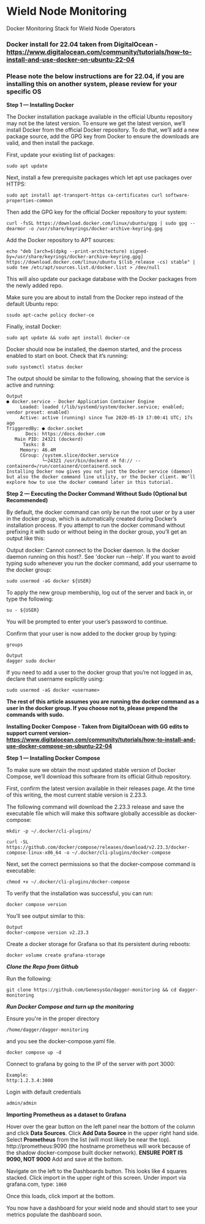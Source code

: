 # Wield Node Monitoring
Docker Monitoring Stack for Wield Node Operators

### Docker install for 22.04 taken from DigitalOcean - https://www.digitalocean.com/community/tutorials/how-to-install-and-use-docker-on-ubuntu-22-04
### Please note the below instructions are for 22.04, if you are installing this on another system, please review for your specific OS ###

**Step 1 — Installing Docker**

The Docker installation package available in the official Ubuntu repository may not be the latest version. To ensure we get the latest version, we’ll install Docker from the official Docker repository. To do that, we’ll add a new package source, add the GPG key from Docker to ensure the downloads are valid, and then install the package.

First, update your existing list of packages:

```sudo apt update```
 
Next, install a few prerequisite packages which let apt use packages over HTTPS:

```sudo apt install apt-transport-https ca-certificates curl software-properties-common```
 
Then add the GPG key for the official Docker repository to your system:

```curl -fsSL https://download.docker.com/linux/ubuntu/gpg | sudo gpg --dearmor -o /usr/share/keyrings/docker-archive-keyring.gpg```
 
Add the Docker repository to APT sources:

```echo "deb [arch=$(dpkg --print-architecture) signed-by=/usr/share/keyrings/docker-archive-keyring.gpg] https://download.docker.com/linux/ubuntu $(lsb_release -cs) stable" | sudo tee /etc/apt/sources.list.d/docker.list > /dev/null```
 
This will also update our package database with the Docker packages from the newly added repo.

Make sure you are about to install from the Docker repo instead of the default Ubuntu repo:

```ssudo apt-cache policy docker-ce```

Finally, install Docker:

```sudo apt update && sudo apt install docker-ce```

Docker should now be installed, the daemon started, and the process enabled to start on boot. Check that it’s running:

```sudo systemctl status docker```
 
The output should be similar to the following, showing that the service is active and running:
```
Output
● docker.service - Docker Application Container Engine
     Loaded: loaded (/lib/systemd/system/docker.service; enabled; vendor preset: enabled)
     Active: active (running) since Tue 2020-05-19 17:00:41 UTC; 17s ago
TriggeredBy: ● docker.socket
       Docs: https://docs.docker.com
   Main PID: 24321 (dockerd)
      Tasks: 8
     Memory: 46.4M
     CGroup: /system.slice/docker.service
             └─24321 /usr/bin/dockerd -H fd:// --containerd=/run/containerd/containerd.sock
Installing Docker now gives you not just the Docker service (daemon) but also the docker command line utility, or the Docker client. We’ll explore how to use the docker command later in this tutorial.
```
**Step 2 — Executing the Docker Command Without Sudo (Optional but Recommended)**

By default, the docker command can only be run the root user or by a user in the docker group, which is automatically created during Docker’s installation process. If you attempt to run the docker command without prefixing it with sudo or without being in the docker group, you’ll get an output like this:

Output
docker: Cannot connect to the Docker daemon. Is the docker daemon running on this host?.
See 'docker run --help'.
If you want to avoid typing sudo whenever you run the docker command, add your username to the docker group:

```sudo usermod -aG docker ${USER}```
 
To apply the new group membership, log out of the server and back in, or type the following:

```su - ${USER}```
 
You will be prompted to enter your user’s password to continue.

Confirm that your user is now added to the docker group by typing:
```
groups
 ```
 ```
Output
dagger sudo docker
```
If you need to add a user to the docker group that you’re not logged in as, declare that username explicitly using:

```sudo usermod -aG docker <username>```
 
**The rest of this article assumes you are running the docker command as a user in the docker group. If you choose not to, please prepend the commands with sudo.**

**Installing Docker Compose - Taken from DigitalOcean with GG edits to support current version- https://www.digitalocean.com/community/tutorials/how-to-install-and-use-docker-compose-on-ubuntu-22-04**


**Step 1 — Installing Docker Compose**

To make sure we obtain the most updated stable version of Docker Compose, we’ll download this software from its official Github repository.

First, confirm the latest version available in their releases page. At the time of this writing, the most current stable version is 2.23.3.

The following command will download the 2.23.3 release and save the executable file which will make this software globally accessible as docker-compose:

```mkdir -p ~/.docker/cli-plugins/```

```curl -SL https://github.com/docker/compose/releases/download/v2.23.3/docker-compose-linux-x86_64 -o ~/.docker/cli-plugins/docker-compose```
 
Next, set the correct permissions so that the docker-compose command is executable:

```chmod +x ~/.docker/cli-plugins/docker-compose```
 
To verify that the installation was successful, you can run:

```docker compose version```
 
You’ll see output similar to this:
```
Output
docker-compose version v2.23.3
```

Create a docker storage for Grafana so that its persistent during reboots:

```docker volume create grafana-storage```

***Clone the Repo from Github***

Run the following:
```
git clone https://github.com/GenesysGo/dagger-monitoring && cd dagger-monitoring
```

***Run Docker Compose and turn up the monitoring***

Ensure you're in the proper directory
```
/home/dagger/dagger-monitoring
```
and you see the docker-compose.yaml file.

```docker compose up -d```

Connect to grafana by going to the IP of the server with port 3000:

```
Example:
http:1.2.3.4:3000
```
Login with default credentials

```admin/admin```

**Importing Prometheus as a dataset to Grafana**

Hover over the gear button on the left panel near the bottom of the column and click **Data Sources**.  Click **Add Data Source** in the upper right hand side.  Select **Prometheus** from the list (will most likely be near the top).  http://prometheus:9090 (the hostname prometheus will work because of the shadow docker-compose built docker network).  **ENSURE PORT IS 9090, NOT 9000**  Add and save at the bottom. 

Navigate on the left to the Dashboards button.  This looks like 4 squares stacked.  Click import in the upper right of this screen.  Under import via grafana.com, type:
```1860```

Once this loads, click import at the bottom.

You now have a dashboard for your wield node and should start to see your metrics populate the dashboard soon.
